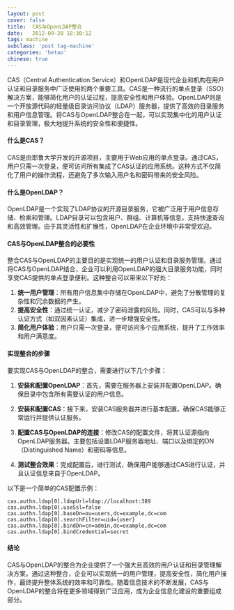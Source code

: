 ```yaml
---
layout: post
cover: false
title:  CAS与OpenLDAP整合
date:   2012-09-20 18:30:12
tags: machine
subclass: 'post tag-machine'
categories: 'hetao'
chinese: true
---
```


CAS（Central Authentication Service）和OpenLDAP是现代企业和机构在用户认证和目录服务中广泛使用的两个重要工具。CAS是一种流行的单点登录（SSO）解决方案，能够简化用户的认证过程，提高安全性和用户体验。OpenLDAP则是一个开放源代码的轻量级目录访问协议（LDAP）服务器，提供了高效的目录服务和用户信息管理。将CAS与OpenLDAP整合在一起，可以实现集中化的用户认证和目录管理，极大地提升系统的安全性和便捷性。

#### 什么是CAS？

CAS是由耶鲁大学开发的开源项目，主要用于Web应用的单点登录。通过CAS，用户只需一次登录，便可访问所有集成了CAS认证的应用系统。这种方式不仅简化了用户的操作流程，还避免了多次输入用户名和密码带来的安全风险。

#### 什么是OpenLDAP？

OpenLDAP是一个实现了LDAP协议的开源目录服务，它被广泛用于用户信息存储、检索和管理。LDAP目录可以包含用户、群组、计算机等信息，支持快速查询和高效管理。由于其灵活性和扩展性，OpenLDAP在企业环境中非常受欢迎。

#### CAS与OpenLDAP整合的必要性

整合CAS与OpenLDAP的主要目的是实现统一的用户认证和目录服务管理。通过将CAS与OpenLDAP结合，企业可以利用OpenLDAP的强大目录服务功能，同时享受CAS提供的单点登录便利。这种整合可以带来以下好处：

1. **统一用户管理**：所有用户信息集中存储在OpenLDAP中，避免了分散管理的复杂性和冗余数据的产生。
2. **提高安全性**：通过统一认证，减少了密码泄露的风险。同时，CAS可以与多种认证方式（如双因素认证）集成，进一步增强安全性。
3. **简化用户体验**：用户只需一次登录，便可访问多个应用系统，提升了工作效率和用户满意度。

#### 实现整合的步骤

要实现CAS与OpenLDAP的整合，需要进行以下几个步骤：

1. **安装和配置OpenLDAP**：首先，需要在服务器上安装并配置OpenLDAP。确保目录中包含所有需要认证的用户信息。

2. **安装和配置CAS**：接下来，安装CAS服务器并进行基本配置。确保CAS能够正常运行并提供认证服务。

3. **配置CAS与OpenLDAP的连接**：修改CAS的配置文件，将其认证源指向OpenLDAP服务器。主要包括设置LDAP服务器地址、端口以及绑定的DN（Distinguished Name）和密码等信息。

4. **测试整合效果**：完成配置后，进行测试，确保用户能够通过CAS进行认证，并且认证信息来自于OpenLDAP。

以下是一个简单的CAS配置示例：

```properties
cas.authn.ldap[0].ldapUrl=ldap://localhost:389
cas.authn.ldap[0].useSsl=false
cas.authn.ldap[0].baseDn=ou=users,dc=example,dc=com
cas.authn.ldap[0].searchFilter=uid={user}
cas.authn.ldap[0].bindDn=cn=admin,dc=example,dc=com
cas.authn.ldap[0].bindCredential=secret
```

#### 结论

CAS与OpenLDAP的整合为企业提供了一个强大且高效的用户认证和目录管理解决方案。通过这种整合，企业可以实现统一的用户管理，提高安全性，简化用户操作，最终提升整体系统的效率和可靠性。随着信息技术的不断发展，CAS与OpenLDAP的整合将在更多领域得到广泛应用，成为企业信息化建设的重要组成部分。